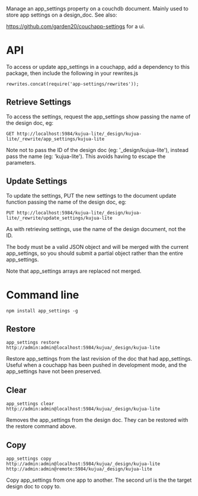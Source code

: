 Manage an app_settings property on a couchdb document. Mainly used to store app settings on a design_doc. See also:

https://github.com/garden20/couchapp-settings for a ui.


API
===

To access or update app_settings in a couchapp, add a dependency to this package, then include the following in your rewrites.js

    rewrites.concat(require('app-settings/rewrites'));
    
Retrieve Settings
-----------------

To access the settings, request the app_settings show passing the name of the design doc, eg:

    GET http://localhost:5984/kujua-lite/_design/kujua-lite/_rewrite/app_settings/kujua-lite

Note not to pass the ID of the design doc (eg: '_design/kujua-lite'), instead pass the name (eg: 'kujua-lite'). This avoids having to escape the parameters.

Update Settings
-----------------

To update the settings, PUT the new settings to the document update function passing the name of the design doc, eg:

    PUT http://localhost:5984/kujua-lite/_design/kujua-lite/_rewrite/update_settings/kujua-lite

As with retrieving settings, use the name of the design document, not the ID.

The body must be a valid JSON object and will be merged with the current app_settings, so you should submit a partial object rather than the entire app_settings.

Note that app_settings arrays are replaced not merged.

Command line
============

    npm install app_settings -g

Restore
-------

    app_settings restore http://admin:admin@localhost:5984/kujua/_design/kujua-lite

Restore app_settings from the last revision of the doc that had app_settings. Useful when a couchapp has been pushed in development mode, and the app_settings have not been preserved.


Clear
-----

    app_settings clear http://admin:admin@localhost:5984/kujua/_design/kujua-lite

Removes the app_settings from the design doc. They can be restored with the restore command above.


Copy
----

    app_settings copy http://admin:admin@localhost:5984/kujua/_design/kujua-lite http://admin:admin@remote:5984/kujua/_design/kujua-lite


Copy app_settings from one app to another. The second url is the the target design doc to copy to.

